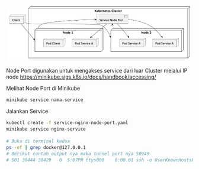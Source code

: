 ![](NodePort.png)

Node Port digunakan untuk mengakses service dari luar Cluster melalui IP node
https://minikube.sigs.k8s.io/docs/handbook/accessing/

Melihat Node Port di Minikube
```bash
minikube service nama-service 
```

Jalankan Service
```bash
kubectl create -f service-nginx-node-port.yaml
minikube service nginx-service

# Buka di terminal kedua
ps -ef | grep docker@127.0.0.1
# Berikut contoh output nya maka tunnel port nya 50949
# 501 30444 30429   0  5:07PM ttys000    0:00.01 ssh -o UserKnownHostsFile=/dev/null -o StrictHostKeyChecking=no -N docker@127.0.0.1 -p 49414 -i /Users/zulfikar4568/.minikube/machines/minikube/id_rsa -L 50949:10.97.243.199:80
```